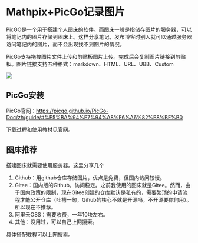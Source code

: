 # Mathpix+PicGo记录图片

PicGO是一个用于搭建个人图床的软件。而图床一般是指储存图片的服务器，可以将笔记内的图片存储到图床上。这样分享笔记，发布博客时别人就可以通过服务器访问笔记内的图片，而不会出现找不到图片的情况。

PicGo支持拖拽图片文件上传和剪贴板图片上传。完成后会复制图片链接到剪贴板。图片链接支持五种格式：markdown、HTML、URL、UBB、Custom

![](https://kangkang-picbed.oss-cn-hangzhou.aliyuncs.com/img/word_diarys/10-23-11-22-20221023112243.png)

## PicGo安装

PicGo官网：https://picgo.github.io/PicGo-Doc/zh/guide/#%E5%BA%94%E7%94%A8%E6%A6%82%E8%BF%B0

下载过程和使用教材见官网。

## 图床推荐

搭建图床就需要使用服务器。这里分享几个

1. Github：用github仓库存储图片，优点是免费，但国内访问较慢。
2. Gitee：国内版的Github，访问稳定。之前我使用的图床就是Gitee。然而，由于国内政策的限制，现在Gitee创建的仓库默认是私有的，需要繁琐的申请流程才能公开仓库（吐槽一句，Gihub的核心不就是开源吗，不开源要你何用）。所以现在不推荐。
3. 阿里云OSS：需要收费，一年10块左右。
4. 其他：没用过，可以自己上网搜索。

具体搭配教程可以上网搜索。

